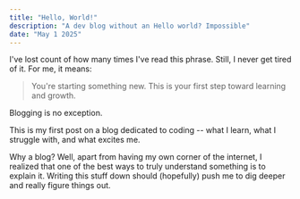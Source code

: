 ```yaml
---
title: "Hello, World!"
description: "A dev blog without an Hello world? Impossible"
date: "May 1 2025"
---
```


I've lost count of how many times I've read this phrase. Still, I never get tired of it. For me, it means:

> You're starting something new. This is your first step toward learning and growth.

Blogging is no exception.

This is my first post on a blog dedicated to coding -- what I learn, what I struggle with, and what excites me.

Why a blog? Well, apart from having my own corner of the internet, I realized that one of the best ways to truly understand something is to explain it. Writing this stuff down should (hopefully) push me to dig deeper and really figure things out.
